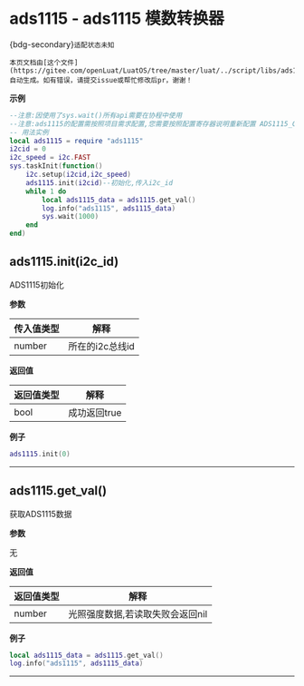 # ads1115 - ads1115 模数转换器 

{bdg-secondary}`适配状态未知`

```{note}
本页文档由[这个文件](https://gitee.com/openLuat/LuatOS/tree/master/luat/../script/libs/ads1115.lua)自动生成。如有错误，请提交issue或帮忙修改后pr，谢谢！
```


**示例**

```lua
--注意:因使用了sys.wait()所有api需要在协程中使用
--注意:ads1115的配置需按照项目需求配置,您需要按照配置寄存器说明重新配置 ADS1115_CONF_HCMD 和 ADS1115_CONF_LCMD !!!
-- 用法实例
local ads1115 = require "ads1115"
i2cid = 0
i2c_speed = i2c.FAST
sys.taskInit(function()
    i2c.setup(i2cid,i2c_speed)
    ads1115.init(i2cid)--初始化,传入i2c_id
    while 1 do
        local ads1115_data = ads1115.get_val()
        log.info("ads1115", ads1115_data)
        sys.wait(1000)
    end
end)

```

## ads1115.init(i2c_id)



ADS1115初始化

**参数**

|传入值类型|解释|
|-|-|
|number|所在的i2c总线id|

**返回值**

|返回值类型|解释|
|-|-|
|bool|成功返回true|

**例子**

```lua
ads1115.init(0)

```

---

## ads1115.get_val()



获取ADS1115数据

**参数**

无

**返回值**

|返回值类型|解释|
|-|-|
|number|光照强度数据,若读取失败会返回nil|

**例子**

```lua
local ads1115_data = ads1115.get_val()
log.info("ads1115", ads1115_data)

```

---

